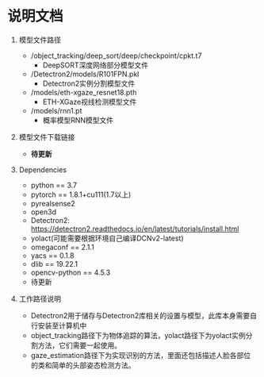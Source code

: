 # 说明文档

1. 模型文件路径
   - /object_tracking/deep_sort/deep/checkpoint/cpkt.t7
     - DeepSORT深度网络部分模型文件
   - /Detectron2/models/R101FPN.pkl
     - Detectron2实例分割模型文件
   - /models/eth-xgaze_resnet18.pth
     - ETH-XGaze视线检测模型文件
   - /models/rnn1.pt
     - 概率模型RNN模型文件
2. 模型文件下载链接
   - **待更新**
3. Dependencies
   - python ==  3.7
   - pytorch == 1.8.1+cu111(1.7以上)
   - pyrealsense2
   - open3d
   - Detectron2: https://detectron2.readthedocs.io/en/latest/tutorials/install.html
   - yolact(可能需要根据环境自己编译DCNv2-latest)
   - omegaconf == 2.1.1
   - yacs == 0.1.8
   - dlib == 19.22.1
   - opencv-python == 4.5.3
   - 待更新

4. 工作路径说明
   - Detectron2用于储存与Detectron2库相关的设置与模型，此库本身需要自行安装至计算机中
   - object_tracking路径下为物体追踪的算法，yolact路径下为yolact实例分割方法，它们需要一起使用。
   - gaze_estimation路径下为实现识别的方法，里面还包括描述人脸各部位的类和简单的头部姿态检测方法。
